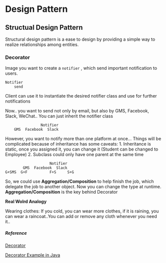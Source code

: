 # Design Pattern

## Structual Design Pattern

Structural design pattern is a ease to design by providing a simple way to realize relationships among entities.

### Decorator

Image you want to create a  `notifier` , which send important notification to users.

```
Notifier
	send
```

Client can use it to instantiate the desired notifier class and use for further notifications

Now.. you want to send not only by email, but also by GMS, Facebook, Slack, WeChat.. You can just inherit the notifier class

```
				Notifier
	GMS  Facebook  Slack
```

However, you want to notify more than one platform at once... Things will be complicated because of inheritance has some caveats: 1. Inheritance is static, once you assigned it, you can change it (Student can be changed to Employee) 2. Subclass could only have one parent at the same time

```
					Notifier
		GMS  Facebook  Slack
G+SMS  G+F  		F+S	    S+G
```

So, we could use **Aggregation/Composition** to help finish the job, which delegate the job to another object. Now you can change the type at runtime. **Aggregation/Composition** is the key behind Decorator

**Real Wolrd Analogy**

Wearing clothes: If you cold, you can wear more clothes, if it is raining, you can wear a raincoat..You can add or remove any cloth whenever you need it..

##### Reference

[Decorator](https://refactoring.guru/design-patterns/decorator)

[Decorator Example in Java](https://refactoring.guru/design-patterns/decorator/java/example)


